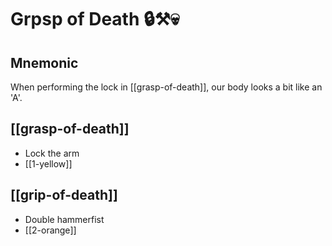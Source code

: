 # Grpsp of Death 🔒⚒️💀

## Mnemonic

When performing the lock in [[grasp-of-death]], our body looks a bit like an
'A'.

## [[grasp-of-death]]

- Lock the arm
- [[1-yellow]]

## [[grip-of-death]]

- Double hammerfist
- [[2-orange]]

